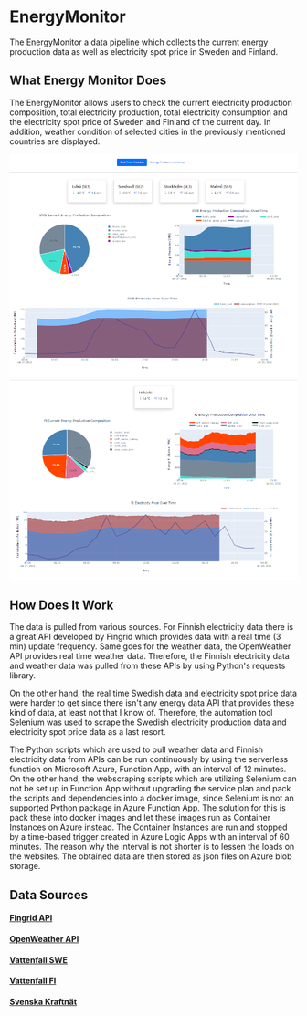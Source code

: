 # EnergyMonitor
The EnergyMonitor a data pipeline which collects the current energy production data as well as electricity spot price in Sweden and Finland.

## What Energy Monitor Does
The EnergyMonitor allows users to check the current electricity production composition, total electricity production, total electricity consumption and the electricity spot price of Sweden and Finland of the current day. In addition, weather condition of selected cities in the previously mentioned countries are displayed.

![EnergyMonitor1](/assets/images/EnergyMonitor_SWE.PNG)
![EnergyMonitor2](/assets/images/EnergyMonitor_FI.PNG)

## How Does It Work
The data is pulled from various sources. For Finnish electricity data there is a great API developed by Fingrid which provides data with a real time (3 min) update frequency. Same goes for the weather data, the OpenWeather API provides real time weather data. Therefore, the Finnish electricity data and weather data was pulled from these APIs by using Python's requests library.

On the other hand, the real time Swedish data and electricity spot price data were harder to get since there isn't any energy data API that provides these kind of data, at least not that I know of. Therefore, the automation tool Selenium was used to scrape the Swedish electricity production data and electricity spot price data as a last resort.

The Python scripts which are used to pull weather data and Finnish electricity data from APIs can be run continuously by using the serverless function on Microsoft Azure, Function App, with an interval of 12 minutes. On the other hand, the webscraping scripts which are utilizing Selenium can not be set up in Function App without upgrading the service plan and pack the scripts and dependencies into a docker image, since Selenium is not an supported Python package in Azure Function App. The solution for this is pack these into docker images and let these images run as Container Instances on Azure instead. The Container Instances are run and stopped by a time-based trigger created in Azure Logic Apps with an interval of 60 minutes. The reason why the interval is not shorter is to lessen the loads on the websites. The obtained data are then stored as json files on Azure blob storage.





## Data Sources
#### [Fingrid API](https://data.fingrid.fi/en/pages/apis)
#### [OpenWeather API](https://openweathermap.org/api)
#### [Vattenfall SWE](https://www.vattenfall.se/elavtal/elpriser/timpris-pa-elborsen/)
#### [Vattenfall FI](https://www.vattenfall.fi/sahkosopimukset/porssisahko/tuntispot-hinnat-sahkoporssissa/)
#### [Svenska Kraftnät](https://www.svk.se/om-kraftsystemet/kontrollrummet/)
